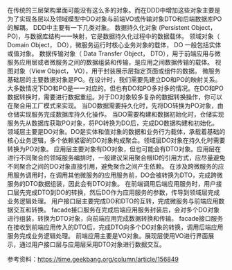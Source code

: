 在传统的三层架构里面可能没有这么多的对象。而在DDD中增加这些对象主要是为了实现各层以及领域模型中DO对象与前端VO或传输对象DTO和后端数据库PO的解耦。
DDD中主要有一下几类对象。
数据持久化对象 (Persistent Object， PO)，与数据库结构一一映射，它是数据持久化过程中的数据载体。
领域对象（ Domain Object， DO），微服务运行时核心业务对象的载体， DO 一般包括实体或值对象。
数据传输对象（ Data Transfer Object， DTO），用于前端应用与微服务应用层或者微服务之间的数据组装和传输，是应用之间数据传输的载体。
视图对象（View Object， VO），用于封装展示层指定页面或组件的数据。
微服务基础层的主要数据对象是PO。在设计时，我们需要先建立DO和PO的映射关系。大多数情况下DO和PO是一一对应的。但也有DO和PO多对多的情况。在DO和PO数据转换时，需要进行数据重组。对于DO对象较多复杂的数据转换操作，你可以在聚合用工厂模式来实现。
当DO数据需要持久化时，先将DO转换为PO对象，由仓储实现服务完成数据库持久化操作。
当DO需要构建和数据初始化时，仓储实现服务先从数据库获取PO对象，将PO转换为DO后，完成DO数据构建和初始化。
领域层主要是DO对象。DO是实体和值对象的数据和业务行为载体，承载着基础的核心业务逻辑，多个依赖紧密的DO对象构成聚合。领域层DO对象在持久化时需要转换为PO对象。
应用层主要对象有DO对象，但也可能会有DTO对象。应用层在进行不同聚合的领域服务编排时，一般建议采用聚合根ID的引用方式，应尽量避免不同聚合之间的DO对象直接引用，避免聚合之间产生依赖。
在涉及跨微服务的应用服务调用时，在调用其他微服务的应用服务前，DO会被转换为DTO，完成跨微服务的DTO数据组装，因此会有DTO对象。
在前端调用后端应用服务时，用户接口层先完成DTO到DO的转换，然后DO作为应用服务的参数，传导到领域层完成业务逻辑处理。
用户接口层主要完成DO和DTO的互转，完成微服务与前端应用数据交互和转换。
facade接口服务在完成后端应用服务封装后，会对多个DO对象进行组装，转换为DTO对象，向前端应用完成数据转换和传输。
facade接口服务在接收到前端应用传入的DTO后，完成DTO向多个DO对象的转换，调用后端应用服务完成业务逻辑处理。
前端应用主要是VO对象。展现层使用VO进行界面展示，通过用户接口层与应用层采用DTO对象进行数据交互。



参考资料：https://time.geekbang.org/column/article/156849